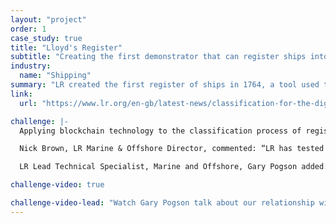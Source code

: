 ```yaml
---
layout: "project"
order: 1
case_study: true
title: "Lloyd's Register"
subtitle: "Creating the first demonstrator that can register ships into Class using blockchain technology"
industry:
  name: "Shipping"
summary: "LR created the first register of ships in 1764, a tool used to provide merchants and underwriters information about the quality and condition of vessels they chartered and insured."
link: 
  url: "https://www.lr.org/en-gb/latest-news/classification-for-the-digital-age/"

challenge: |-
  Applying blockchain technology to the classification process of registering new ships into Class and launching a prototype blockchain-enabled register tool.

  Nick Brown, LR Marine & Offshore Director, commented: “LR has tested blockchain technology as an enabler to enter a ship into Class and we have identified multiple potential sources of value by adopting this technology in relation to the management of the activities required as part of this process. A blockchain-based register provides immutability and auditability, therefore providing enhanced trust in the information provided on the platform and also potentially facilitating the trusted information to be available ‘up-to-the-minute’ allowing financing, insuring, payments etc to be provided more dynamically.”

  LR Lead Technical Specialist, Marine and Offshore, Gary Pogson added: “I have been investigating distributed ledger and blockchain technologies for about two and half years and from very early on, I recognised this as an area of great potential. We have taken a systems approach in undertaking this project, exploring customer needs to derive requirements. In looking at potential solutions, we’ve been careful to ask whether blockchain is a valid component of a solution. In our view, applied carefully as part of a well-designed system, it is uniquely disposed to offer additional value and set a foundation for the maritime industry’s future needs.”

challenge-video: true

challenge-video-lead: "Watch Gary Pogson talk about our relationship with Lloyd's Register and how we helped them"
---
```

